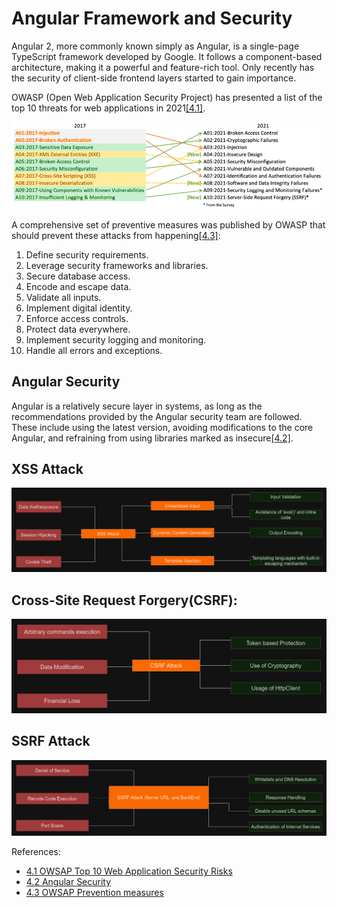 # Angular Framework and Security

Angular 2, more commonly known simply as Angular, is a single-page TypeScript framework developed by Google. It follows a component-based architecture, making it a powerful and feature-rich tool. Only recently has the security of client-side frontend layers started to gain importance.

OWASP (Open Web Application Security Project) has presented a list of the top 10 threats for web applications in 2021[[4.1]](https://owasp.org/www-project-top-ten/).

![OWSAP Top 10 2021](OWSAP-top-10-2021.png)

A comprehensive set of preventive measures was published by OWASP that should prevent these attacks from happening[[4.3]](https://community.f5.com/t5/technical-articles/mitigating-owasp-web-application-security-top-10-2021-risks/ta-p/311403):

1. Define security requirements.
2. Leverage security frameworks and libraries.
3. Secure database access.
4. Encode and escape data.
5. Validate all inputs.
6. Implement digital identity.
7. Enforce access controls.
8. Protect data everywhere.
9. Implement security logging and monitoring.
10. Handle all errors and exceptions.

## Angular Security

Angular is a relatively secure layer in systems, as long as the recommendations provided by the Angular security team are followed. These include using the latest version, avoiding modifications to the core Angular, and refraining from using libraries marked as insecure[[4.2]](https://angular.io/guide/security).


## XSS Attack

![XSS Attack graph](angularXSS.png)

## Cross-Site Request Forgery(CSRF):

![CSRF Attack graph](angularCSRF.png)

## SSRF Attack

![SSRF Attack graph](angularSSRF.png)

References:
- [4.1 OWSAP Top 10 Web Application Security Risks](https://owasp.org/www-project-top-ten/)
- [4.2 Angular Security](https://angular.io/guide/security)
- [4.3 OWSAP Prevention measures](https://community.f5.com/t5/technical-articles/mitigating-owasp-web-application-security-top-10-2021-risks/ta-p/311403)